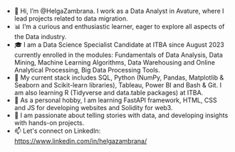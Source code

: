 - 👋 Hi, I’m @HelgaZambrana. I work as a Data Analyst in Avature, where I lead projects related to data migration.
- 📊 I’m a curious and enthusiastic learner, eager to explore all aspects of the Data industry.
- 🎓 I am a Data Science Specialist Candidate at ITBA since August 2023 currently enrolled in the modules: Fundamentals of Data Analysis, Data Mining, Machine Learning Algorithms, Data Warehousing and Online Analytical Processing, Big Data Processing Tools.
- 🌱 My current stack includes SQL, Python (NumPy, Pandas, Matplotlib & Seaborn and Scikit-learn libraries), Tableau, Power BI and Bash & Git. I am also learning R (Tidyverse and data.table packages) at ITBA.
- 🤸 As a personal hobby, I am learning FastAPI framework, HTML, CSS and JS for developing websites and Solidity for web3.
- 💞️ I am passionate about telling stories with data, and developing insights with hands-on projects. 
- 📫 Let's connect on LinkedIn: https://www.linkedin.com/in/helgazambrana/
